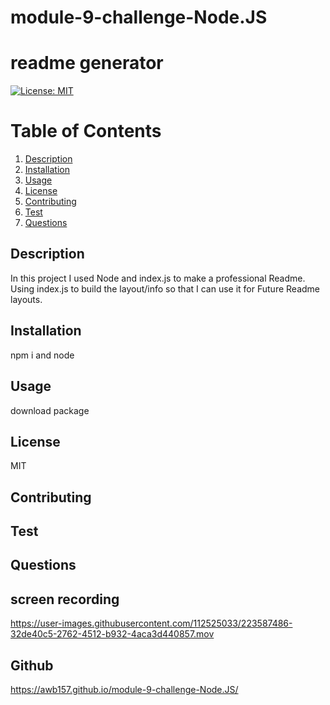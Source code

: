 # module-9-challenge-Node.JS

# readme generator

[![License: MIT](https://img.shields.io/badge/License-MIT-yellow.svg)](https://opensource.org/licenses/MIT)

  # Table of Contents
  1. [Description](#discription)
  2. [Installation](#installation)
  3. [Usage](#usage)
  4. [License](#license)
  5. [Contributing](#contributing)
  6. [Test](#test)
  7. [Questions](#questions)
  

## Description
In this project I used Node and index.js to make a professional Readme. Using index.js to build the layout/info so that I can use it for Future Readme layouts.

## Installation
npm i and node 

## Usage
download package

## License
MIT

## Contributing


## Test


## Questions  

## screen recording
https://user-images.githubusercontent.com/112525033/223587486-32de40c5-2762-4512-b932-4aca3d440857.mov

## Github

https://awb157.github.io/module-9-challenge-Node.JS/
